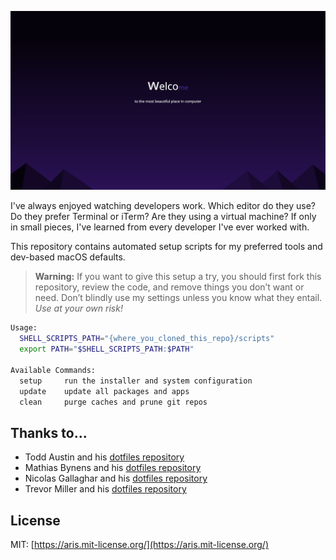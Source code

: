 <p align="center">
    <img src=".github/banner.png">
</p>

I've always enjoyed watching developers work. Which editor do they use? Do they prefer Terminal or iTerm?
Are they using a virtual machine? If only in small pieces, I've learned from every developer I've ever worked with.

This repository contains automated setup scripts for my preferred tools and dev-based macOS defaults.

> **Warning:** If you want to give this setup a try, you should first fork this repository, review the code,
> and remove things you don’t want or need. Don’t blindly use my settings unless you know what they entail.
> *Use at your own risk!*

```sh
Usage:
  SHELL_SCRIPTS_PATH="{where_you_cloned_this_repo}/scripts"
  export PATH="$SHELL_SCRIPTS_PATH:$PATH"

Available Commands:
  setup     run the installer and system configuration
  update    update all packages and apps
  clean     purge caches and prune git repos
```

## Thanks to...
- Todd Austin and his [dotfiles repository](https://github.com/austintoddj/dev-setup)
- Mathias Bynens and his [dotfiles repository](https://github.com/mathiasbynens/dotfiles)
- Nicolas Gallaghar and his [dotfiles repository](https://github.com/necolas/dotfiles)
- Trevor Miller and his [dotfiles repository](https://github.com/trevordmiller/dotfiles)

## License
MIT: [https://aris.mit-license.org/](https://aris.mit-license.org/)
